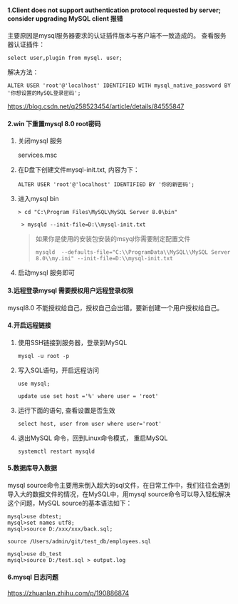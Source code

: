 #### 1.Client does not support authentication protocol requested by server; consider upgrading MySQL client 报错

主要原因是mysql服务器要求的认证插件版本与客户端不一致造成的。
查看服务器认证插件：

```mysql
select user,plugin from mysql. user; 
```

解决方法：

```mysql
ALTER USER 'root'@'localhost' IDENTIFIED WITH mysql_native_password BY '你想设置的MySQL登录密码';
```

https://blog.csdn.net/q258523454/article/details/84555847

#### 2.win 下重置mysql 8.0 root密码

1. 关闭mysql 服务

   services.msc 

2. 在D盘下创建文件mysql-init.txt, 内容为下：

   `ALTER USER 'root'@'localhost' IDENTIFIED BY '你的新密码';`

3. 进入mysql bin

   `> cd "C:\Program Files\MySQL\MySQL Server 8.0\bin"`

   ` > mysqld --init-file=D:\\mysql-init.txt`
   
   > 如果你是使用的安装包安装的msyql你需要制定配置文件
   >
   > `mysqld  --defaults-file="C:\\ProgramData\\MySQL\\MySQL Server 8.0\\my.ini" --init-file=D:\\mysql-init.txt`
   
4. 启动mysql 服务即可

#### 3.远程登录mysql 需要授权用户远程登录权限

mysql8.0 不能授权给自己，授权自己会出错。要新创建一个用户授权给自己。

#### 4.开启远程链接

1. 使用SSH链接到服务器，登录到MySQL

   `mysql -u root -p`

2. 写入SQL语句，开启远程访问

   `use mysql;`

   `update use set host ='%' where user = 'root'`

3. 运行下面的语句, 查看设置是否生效

   `select host, user from user where user='root'`

4. 退出MySQL 命令，回到Linux命令模式， 重启MySQL

   `systemctl restart mysqld`

#### 5.数据库导入数据

mysql source命令主要用来倒入超大的sql文件，在日常工作中，我们往往会遇到导入大的数据文件的情况，在MySQL中，用mysql source命令可以导入轻松解决这个问题，MySQL source的基本语法如下：

```mysql
mysql>use dbtest;
mysql>set names utf8;
mysql>source D:/xxx/xxx/back.sql;
```

```mysql
source /Users/admin/git/test_db/employees.sql
```

```mysql
mysql>use db_test
mysql>source D:/test.sql > output.log
```

#### 6.mysql 日志问题

https://zhuanlan.zhihu.com/p/190886874







